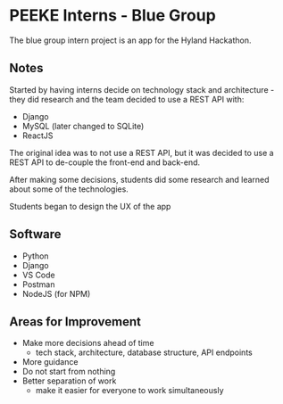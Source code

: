 # PEEKE Interns - Blue Group
The blue group intern project is an app for the Hyland Hackathon.

## Notes
Started by having interns decide on technology stack and architecture - they did research and the team decided to use a REST API with:

- Django
- MySQL (later changed to SQLite)
- ReactJS

The original idea was to not use a REST API, but it was decided to use a REST API to de-couple the front-end and back-end.

After making some decisions, students did some research and learned about some of the technologies.

Students began to design the UX of the app

## Software
- Python
- Django
- VS Code
- Postman
- NodeJS (for NPM)

## Areas for Improvement
- Make more decisions ahead of time
  - tech stack, architecture, database structure, API endpoints
- More guidance
- Do not start from nothing
- Better separation of work
  - make it easier for everyone to work simultaneously